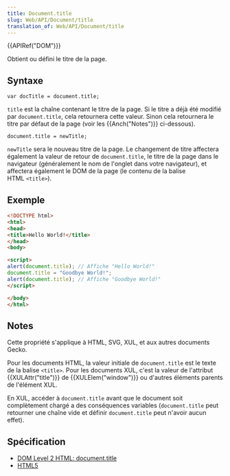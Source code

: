 ```yaml
---
title: Document.title
slug: Web/API/Document/title
translation_of: Web/API/Document/title
---
```

{{APIRef("DOM")}}

Obtient ou défini le titre de la page.

## Syntaxe

    var docTitle = document.title;

`title` est la chaîne contenant le titre de la page. Si le titre a déjà été modifié par `document.title`, cela retournera cette valeur. Sinon cela retournera le titre par défaut de la page (voir les {{Anch("Notes")}} ci-dessous).

    document.title = newTitle;

`newTitle` sera le nouveau titre de la page. Le changement de titre affectera également la valeur de retour de `document.title`, le titre de la page dans le navigateur (généralement le nom de l'onglet dans votre navigateur), et affectera également le DOM de la page (le contenu de la balise HTML `<title>`).

## Exemple

```html
<!DOCTYPE html>
<html>
<head>
<title>Hello World!</title>
</head>
<body>

<script>
alert(document.title); // Affiche "Hello World!"
document.title = "Goodbye World!";
alert(document.title); // Affiche "Goodbye World!"
</script>

</body>
</html>
```

## Notes

Cette propriété s'applique à HTML, SVG, XUL, et aux autres documents Gecko.

Pour les documents HTML, la valeur initiale de `document.title` est le texte de la balise `<title>`. Pour les documents XUL, c'est la valeur de l'attribut {{XULAttr("title")}} de {{XULElem("window")}} ou d'autres éléments parents de l'élément XUL.

En XUL, accéder à `document.title` avant que le document soit complètement chargé a des conséquences variables (`document.title` peut retourner une chaîne vide et définir `document.title` peut n'avoir aucun effet).

## Spécification

- [DOM Level 2 HTML: document.title](http://www.w3.org/TR/DOM-Level-2-HTML/html.html#ID-18446827)
- [HTML5](http://www.whatwg.org/html/#document.title)
